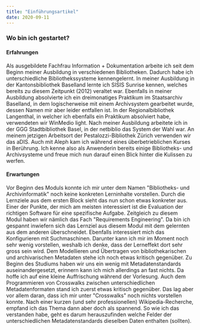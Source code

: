 ```yaml
---
title: "Einführungsartikel"
date: 2020-09-11
---
```


### Wo bin ich gestartet?

#### Erfahrungen
Als ausgebildete Fachfrau Information + Dokumentation arbeite ich seit dem Beginn meiner Ausbildung in verschiedenen Bibliotheken. Dadurch habe ich unterschiedliche Bibliothekssysteme kennengelernt. In meiner Ausbildung in der Kantonsbibliothek Baselland lernte ich SISIS Sunrise kennen, welches bereits zu diesem Zeitpunkt (2012) veraltet war. Ebenfalls in meiner Ausbildung absolvierte ich ein dreimonatiges Praktikum im Staatsarchiv Baselland, in dem logischerweise mit einem Archivsystem gearbeitet wurde, dessen Namen mir aber leider entfallen ist. In der Regionalbibliothek Langenthal, in welcher ich ebenfalls ein Praktikum absolviert habe, verwendeten wir WinMedio light. 
Nach meiner Ausbildung arbeitete ich in der GGG Stadtbibliothek Basel, in der netbiblio das System der Wahl war. An meinem jetzigen Arbeitsort der Pestalozzi-Bibliothek Zürich verwenden wir das aDIS. Auch mit Aleph kam ich während eines überbetrieblichen Kurses in Berührung. Ich kenne also als Anwenderin bereits einige Bibliotheks- und Archivsysteme und freue mich nun darauf einen Blick hinter die Kulissen zu werfen. 

#### Erwartungen
Vor Beginn des Moduls konnte ich mir unter dem Namen "Bibliotheks- und Archivinformatik" noch keine konkreten Lerninhalte vorstellen. Durch die Lernziele aus dem ersten Block sieht das nun schon etwas konkreter aus. Einer der Punkte, der mich am meisten interessiert ist die Evaluation der richtigen Software für eine spezifische Aufgabe. Zeitgleich zu diesem Modul haben wir nämlich das Fach "Requirements Engineering". Da bin ich gespannt inwiefern sich das Lernziel aus diesem Modul mit dem gelernten aus dem anderen überschneidet. 
Ebenfalls interessiert mich das Konfigurieren mit Suchmaschinen. Darunter kann ich mir im Moment noch sehr wenig vorstellen, weshalb ich denke, dass der Lerneffekt dort sehr gross sein wird.
Dem Modellieren und Übertragen von bibliothekarischen und archivarischen Metadaten stehe ich noch etwas kritisch gegenüber. Zu Beginn des Studiums haben wir uns ein wenig mit Metadatenstandards auseinandergesetzt, erinnern kann ich mich allerdings an fast nichts. Da hoffe ich auf eine kleine Auffrischung während der Vorlesung.
Auch dem Programmieren von Crosswalks zwischen unterschiedlichen Metadatenformaten stand ich zuerst etwas kritisch gegenüber. Das lag aber vor allem daran, dass ich mir unter "Crosswalks" noch nichts vorstellen konnte. Nach einer kurzen (und sehr professionellen) Wikipedia-Recherche, empfand ich das Thema dann aber doch als spannend. So wie ich das verstanden habe, geht es darum herauszufinden welche Felder der unterschiedlichen Metadatenstandards dieselben Daten enthalten (sollten). 
